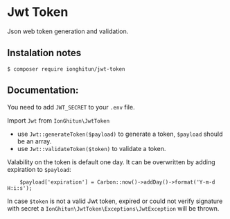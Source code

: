 # Jwt Token

Json web token generation and validation.

## Instalation notes

`$ composer require ionghitun/jwt-token`

## Documentation:

You need to add `JWT_SECRET` to your `.env` file.

Import `Jwt` from `IonGhitun\JwtToken`

- use `Jwt::generateToken($payload)` to generate a token, `$payload` should be an array.
- use `Jwt::validateToken($token)` to validate a token.

Valability on the token is default one day.
It can be overwritten by adding expiration to `$payload`:

        $payload['expiration'] = Carbon::now()->addDay()->format('Y-m-d H:i:s');

In case `$token` is not a valid Jwt token, expired or could not verify signature with secret a `IonGhitun\JwtToken\Exceptions\JwtException` will be thrown.
